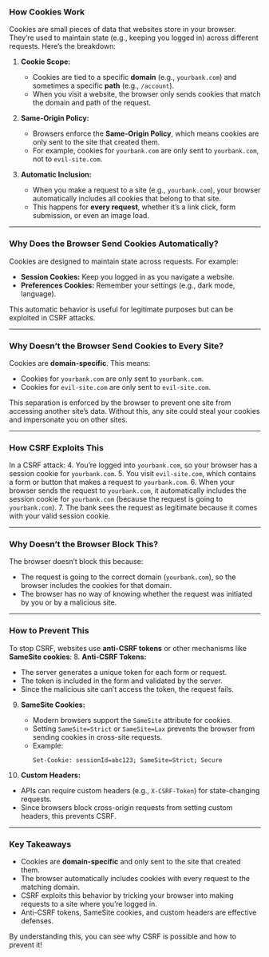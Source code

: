 ### **How Cookies Work**
Cookies are small pieces of data that websites store in your browser. They’re used to maintain state (e.g., keeping you logged in) across different requests. Here’s the breakdown:

1. **Cookie Scope:**
   - Cookies are tied to a specific **domain** (e.g., `yourbank.com`) and sometimes a specific **path** (e.g., `/account`).
   - When you visit a website, the browser only sends cookies that match the domain and path of the request.

2. **Same-Origin Policy:**
   - Browsers enforce the **Same-Origin Policy**, which means cookies are only sent to the site that created them.
   - For example, cookies for `yourbank.com` are only sent to `yourbank.com`, not to `evil-site.com`.

3. **Automatic Inclusion:**
   - When you make a request to a site (e.g., `yourbank.com`), your browser automatically includes all cookies that belong to that site.
   - This happens for **every request**, whether it’s a link click, form submission, or even an image load.

---

### **Why Does the Browser Send Cookies Automatically?**
Cookies are designed to maintain state across requests. For example:
- **Session Cookies:** Keep you logged in as you navigate a website.
- **Preferences Cookies:** Remember your settings (e.g., dark mode, language).

This automatic behavior is useful for legitimate purposes but can be exploited in CSRF attacks.

---

### **Why Doesn’t the Browser Send Cookies to Every Site?**
Cookies are **domain-specific**. This means:
- Cookies for `yourbank.com` are only sent to `yourbank.com`.
- Cookies for `evil-site.com` are only sent to `evil-site.com`.

This separation is enforced by the browser to prevent one site from accessing another site’s data. Without this, any site could steal your cookies and impersonate you on other sites.

---

### **How CSRF Exploits This**
In a CSRF attack:
4. You’re logged into `yourbank.com`, so your browser has a session cookie for `yourbank.com`.
5. You visit `evil-site.com`, which contains a form or button that makes a request to `yourbank.com`.
6. When your browser sends the request to `yourbank.com`, it automatically includes the session cookie for `yourbank.com` (because the request is going to `yourbank.com`).
7. The bank sees the request as legitimate because it comes with your valid session cookie.

---

### **Why Doesn’t the Browser Block This?**
The browser doesn’t block this because:
- The request is going to the correct domain (`yourbank.com`), so the browser includes the cookies for that domain.
- The browser has no way of knowing whether the request was initiated by you or by a malicious site.

---

### **How to Prevent This**
To stop CSRF, websites use **anti-CSRF tokens** or other mechanisms like **SameSite cookies**:
8. **Anti-CSRF Tokens:**
   - The server generates a unique token for each form or request.
   - The token is included in the form and validated by the server.
   - Since the malicious site can’t access the token, the request fails.

9. **SameSite Cookies:**
   - Modern browsers support the `SameSite` attribute for cookies.
   - Setting `SameSite=Strict` or `SameSite=Lax` prevents the browser from sending cookies in cross-site requests.
   - Example:
     ```http
     Set-Cookie: sessionId=abc123; SameSite=Strict; Secure
     ```

10. **Custom Headers:**
   - APIs can require custom headers (e.g., `X-CSRF-Token`) for state-changing requests.
   - Since browsers block cross-origin requests from setting custom headers, this prevents CSRF.

---

### **Key Takeaways**
- Cookies are **domain-specific** and only sent to the site that created them.
- The browser automatically includes cookies with every request to the matching domain.
- CSRF exploits this behavior by tricking your browser into making requests to a site where you’re logged in.
- Anti-CSRF tokens, SameSite cookies, and custom headers are effective defenses.

By understanding this, you can see why CSRF is possible and how to prevent it! 